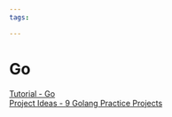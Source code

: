 ```yaml
---
tags:

---
```

# Go

[Tutorial - Go](https://www.w3schools.com/go/index.php)  
[Project Ideas - 9 Golang Practice Projects](https://zerotomastery.io/blog/golang-practice-projects/)  
